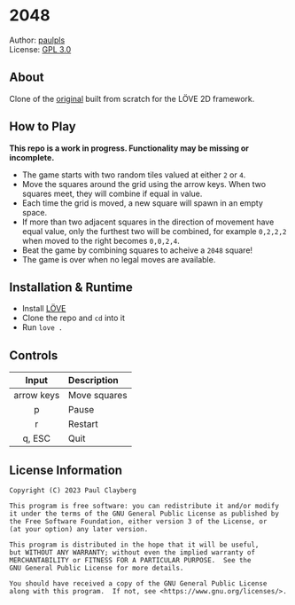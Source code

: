 # 2048
Author: [paulpls](https://github.com/paulpls)  
License: [GPL 3.0](LICENSE.md)  



## About
Clone of the [original](https://github.com/gabrielecirulli/2048) built from scratch for the LÖVE 2D framework.  



## How to Play
**This repo is a work in progress. Functionality may be missing or incomplete.**  
- The game starts with two random tiles valued at either `2` or `4`.
- Move the squares around the grid using the arrow keys. When two squares meet, they will combine if equal in value.
- Each time the grid is moved, a new square will spawn in an empty space.
- If more than two adjacent squares in the direction of movement have equal value, only the furthest two will be combined, for example `0,2,2,2` when moved to the right becomes `0,0,2,4`.
- Beat the game by combining squares to acheive a `2048` square!
- The game is over when no legal moves are available.



## Installation & Runtime
- Install [LÖVE](https://www.love2d.org)
- Clone the repo and `cd` into it
- Run `love .`



## Controls
| Input      | Description  |
|:----------:|:-------------|
| arrow keys | Move squares |
| p          | Pause        |
| r          | Restart      |
| q, ESC     | Quit         |



## License Information
  
    Copyright (C) 2023 Paul Clayberg
    
    This program is free software: you can redistribute it and/or modify
    it under the terms of the GNU General Public License as published by
    the Free Software Foundation, either version 3 of the License, or
    (at your option) any later version.
    
    This program is distributed in the hope that it will be useful,
    but WITHOUT ANY WARRANTY; without even the implied warranty of
    MERCHANTABILITY or FITNESS FOR A PARTICULAR PURPOSE.  See the
    GNU General Public License for more details.
    
    You should have received a copy of the GNU General Public License
    along with this program.  If not, see <https://www.gnu.org/licenses/>.



